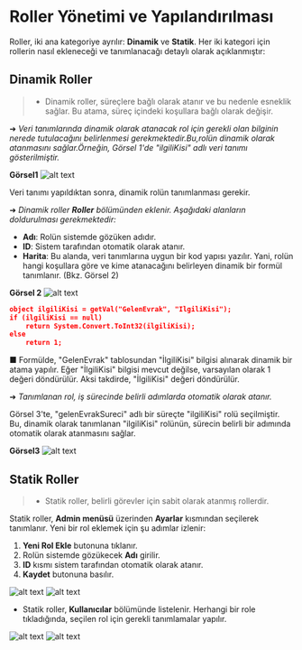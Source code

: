 # Roller Yönetimi ve Yapılandırılması

 Roller, iki ana kategoriye ayrılır: **Dinamik** ve **Statik**. Her iki kategori için rollerin nasıl ekleneceği ve tanımlanacağı detaylı olarak açıklanmıştır:


## Dinamik Roller


> - Dinamik roller, süreçlere  bağlı olarak atanır ve bu nedenle esneklik sağlar. Bu atama, süreç içindeki  koşullara bağlı olarak değişir.

➜ _Veri tanımlarında dinamik olarak atanacak rol için gerekli olan bilginin nerede tutulacağını belirlenmesi gerekmektedir.Bu,rolün dinamik olarak atanmasını sağlar.Örneğin, Görsel 1'de "ilgiliKisi" adlı veri tanımı gösterilmiştir._



**Görsel1** 
![alt text](/TimyaBPM-Documents/roller2.png) 

Veri tanımı yapıldıktan sonra, dinamik rolün tanımlanması gerekir.


➜ _Dinamik roller **Roller** bölümünden eklenir. Aşağıdaki alanların doldurulması gerekmektedir:_


- **Adı**: Rolün sistemde gözüken adıdır.
- **ID**: Sistem tarafından otomatik olarak atanır.
- **Harita**: Bu alanda, veri tanımlarına uygun bir kod yapısı yazılır. Yani, rolün hangi koşullara göre ve kime atanacağını belirleyen dinamik bir formül tanımlanır. (Bkz. Görsel 2)



**Görsel 2**
![alt text](/TimyaBPM-Documents/roller1.png)

```json
object ilgiliKisi = getVal("GelenEvrak", "IlgiliKisi");
if (ilgiliKisi == null)
    return System.Convert.ToInt32(ilgiliKisi);
else
    return 1;
```
■ Formülde, "GelenEvrak" tablosundan "İlgiliKisi" bilgisi alınarak dinamik bir atama yapılır. Eğer "İlgiliKisi" bilgisi mevcut değilse, varsayılan olarak 1 değeri döndürülür. Aksi takdirde, "İlgiliKisi" değeri döndürülür.



➜ _Tanımlanan rol, iş sürecinde belirli adımlarda otomatik olarak atanır._




Görsel 3'te, "gelenEvrakSureci" adlı bir süreçte "ilgiliKisi" rolü seçilmiştir. Bu, dinamik olarak tanımlanan "ilgiliKisi" rolünün, sürecin belirli bir adımında otomatik olarak atanmasını sağlar.

**Görsel3** 
![alt text](/TimyaBPM-Documents/roller3.png)


##  Statik Roller

> - Statik roller, belirli  görevler için sabit olarak atanmış rollerdir.

Statik roller, **Admin menüsü** üzerinden **Ayarlar** kısmından seçilerek tanımlanır. Yeni bir rol eklemek için şu adımlar izlenir:

1. **Yeni Rol Ekle** butonuna tıklanır.
2. Rolün sistemde gözükecek **Adı** girilir.
3. **ID** kısmı sistem tarafından otomatik olarak atanır.
4. **Kaydet** butonuna basılır.


![alt text](/TimyaBPM-Documents/sr1.png) 
![alt text](/TimyaBPM-Documents/sr2.png) 

- Statik roller, **Kullanıcılar** bölümünde listelenir. Herhangi bir role tıkladığında, seçilen  rol için gerekli tanımlamalar yapılır.



![alt text](/TimyaBPM-Documents/sr6.png) 
![alt text](/TimyaBPM-Documents/sr7.png) 